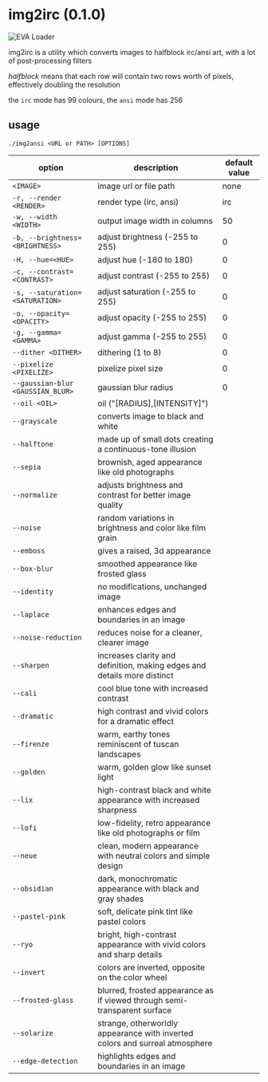 # img2irc (0.1.0)
![EVA Loader](https://i.imgur.com/wLyj1HH.png)

img2irc is a utility which converts images to halfblock irc/ansi art, with a lot of post-processing filters

*halfblock* means that each row will contain two rows worth of pixels, effectively doubling the resolution

the `irc` mode has 99 colours, the `ansi` mode has 256

## usage

`./img2ansi <URL or PATH> [OPTIONS]`

| option | description | default value |
| ------ | ----------- | ------------- |
| `<IMAGE>` | image url or file path | none |
| `-r, --render <RENDER>` | render type (irc, ansi) | irc |
| `-w, --width <WIDTH>` | output image width in columns | 50 |
| `-b, --brightness=<BRIGHTNESS>` | adjust brightness (-255 to 255) | 0 |
| `-H, --hue=<HUE>` | adjust hue (-180 to 180) | 0 |
| `-c, --contrast=<CONTRAST>` | adjust contrast (-255 to 255) | 0 |
| `-s, --saturation=<SATURATION>` | adjust saturation (-255 to 255) | 0 |
| `-o, --opacity=<OPACITY>` | adjust opacity (-255 to 255) | 0 |
| `-g, --gamma=<GAMMA>` | adjust gamma (-255 to 255) | 0 |
| `--dither <DITHER>` | dithering (1 to 8) | 0 |
| `--pixelize <PIXELIZE>` | pixelize pixel size | 0 |
| `--gaussian-blur <GAUSSIAN_BLUR>` | gaussian blur radius | 0 |
| `--oil <OIL>` | oil ("[RADIUS],[INTENSITY]") | |
| `--grayscale` | converts image to black and white |
| `--halftone` | made up of small dots creating a continuous-tone illusion |
| `--sepia` | brownish, aged appearance like old photographs |
| `--normalize` | adjusts brightness and contrast for better image quality |
| `--noise` | random variations in brightness and color like film grain |
| `--emboss` | gives a raised, 3d appearance |
| `--box-blur` | smoothed appearance like frosted glass |
| `--identity` | no modifications, unchanged image |
| `--laplace` | enhances edges and boundaries in an image |
| `--noise-reduction` | reduces noise for a cleaner, clearer image |
| `--sharpen` | increases clarity and definition, making edges and details more distinct |
| `--cali` | cool blue tone with increased contrast |
| `--dramatic` | high contrast and vivid colors for a dramatic effect |
| `--firenze` | warm, earthy tones reminiscent of tuscan landscapes |
| `--golden` | warm, golden glow like sunset light |
| `--lix` | high-contrast black and white appearance with increased sharpness |
| `--lofi` | low-fidelity, retro appearance like old photographs or film |
| `--neue` | clean, modern appearance with neutral colors and simple design |
| `--obsidian` | dark, monochromatic appearance with black and gray shades |
| `--pastel-pink` | soft, delicate pink tint like pastel colors |
| `--ryo` | bright, high-contrast appearance with vivid colors and sharp details |
| `--invert` | colors are inverted, opposite on the color wheel |
| `--frosted-glass` | blurred, frosted appearance as if viewed through semi-transparent surface |
| `--solarize` | strange, otherworldly appearance with inverted colors and surreal atmosphere |
| `--edge-detection` | highlights edges and boundaries in an image |